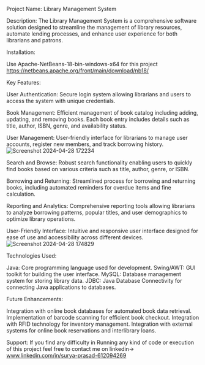 Project Name: Library Management System

Description:
The Library Management System is a comprehensive software solution designed to streamline the management of library resources, automate lending processes, and enhance user experience for both librarians and patrons.

Installation:

Use Apache-NetBeans-18-bin-windows-x64 for this project 
https://netbeans.apache.org/front/main/download/nb18/

Key Features:

User Authentication: Secure login system allowing librarians and users to access the system with unique credentials.

Book Management: Efficient management of book catalog including adding, updating, and removing books. Each book entry includes details such as title, author, ISBN, genre, and availability status.

User Management: User-friendly interface for librarians to manage user accounts, register new members, and track borrowing history.
![Screenshot 2024-04-28 172234](https://github.com/User-Surya/Library_management/assets/158766816/5462a43f-c2aa-4aeb-a479-1942656eea01)

Search and Browse: Robust search functionality enabling users to quickly find books based on various criteria such as title, author, genre, or ISBN.

Borrowing and Returning: Streamlined process for borrowing and returning books, including automated reminders for overdue items and fine calculation.

Reporting and Analytics: Comprehensive reporting tools allowing librarians to analyze borrowing patterns, popular titles, and user demographics to optimize library operations.

User-Friendly Interface: Intuitive and responsive user interface designed for ease of use and accessibility across different devices.
![Screenshot 2024-04-28 174829](https://github.com/User-Surya/Library_management/assets/158766816/da032c1f-fe2c-43e4-851f-4fb52223e989)


Technologies Used:

Java: Core programming language used for development.
Swing/AWT: GUI toolkit for building the user interface.
MySQL: Database management system for storing library data.
JDBC: Java Database Connectivity for connecting Java applications to databases.

Future Enhancements:

Integration with online book databases for automated book data retrieval.
Implementation of barcode scanning for efficient book checkout.
Integration with RFID technology for inventory management.
Integration with external systems for online book reservations and interlibrary loans.

Support:
If you find any difficulty in Running any kind of code or execution of this project feel free to contact me on linkedin-> www.linkedin.com/in/surya-prasad-612094269

